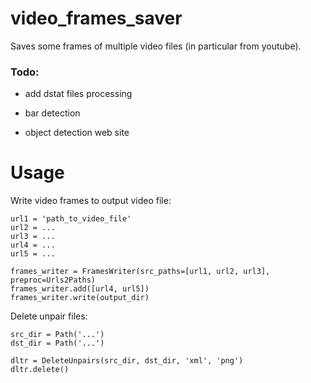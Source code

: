 # video_frames_saver
Saves some frames of multiple video files (in particular from youtube).

### Todo:

- add dstat files processing

- bar detection

- object detection web site

# Usage

Write video frames to output video file:

~~~~
url1 = 'path_to_video_file'
url2 = ...
url3 = ...
url4 = ...
url5 = ...

frames_writer = FramesWriter(src_paths=[url1, url2, url3], preproc=Urls2Paths)
frames_writer.add([url4, url5])
frames_writer.write(output_dir)
~~~~

Delete unpair files:

~~~~
src_dir = Path('...')
dst_dir = Path('...')

dltr = DeleteUnpairs(src_dir, dst_dir, 'xml', 'png')
dltr.delete()
~~~~
